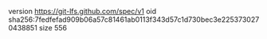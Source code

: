 version https://git-lfs.github.com/spec/v1
oid sha256:7fedfefad909b06a57c81461ab0113f343d57c1d730bec3e2253730270438851
size 556
